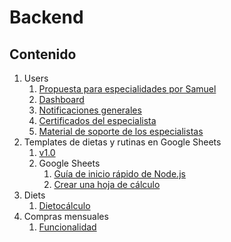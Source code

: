 # Backend

## Contenido

1. Users
   1. [Propuesta para especialidades por Samuel](./2.1.%20Users/propuestaParaEspecialidadesPorSamuel.md)
   2. [Dashboard](./2.1.%20Users/dashboard.md)
   3. [Notificaciones generales](./2.1.%20Users/sendNotifications.md)
   4. [Certificados del especialista](./2.1.%20Users/certificates.md)
   5. [Material de soporte de los especialistas](./2.1.%20Users/supportMaterial.md)
2. Templates de dietas y rutinas en Google Sheets
   1. [v1.0](https://drive.google.com/drive/folders/1k8ewAPPuL3iLdtA_D-K657mLd6s_fZ8F?hl=es)
   2. Google Sheets
      1. [Guía de inicio rápido de Node.js](https://developers.google.com/sheets/api/quickstart/nodejs?hl=es_419)
      2. [Crear una hoja de cálculo](https://developers.google.com/sheets/api/guides/create?hl=es_419)
3. Diets
   1. [Dietocálculo](./2.2.%20Diets/dietCalculation.md)
4. Compras mensuales
   1. [Funcionalidad](./2.3.ComprasMensuales/funcionalidadCompraMensual.md)